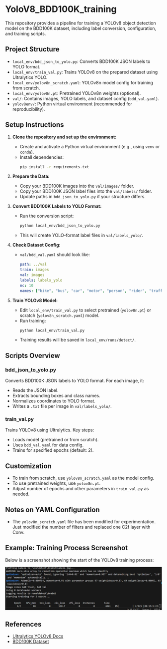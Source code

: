# YoloV8_BDD100K_training

This repository provides a pipeline for training a YOLOv8 object detection model on the BDD100K dataset, including label conversion, configuration, and training scripts.

## Project Structure

- `local_env/bdd_json_to_yolo.py`: Converts BDD100K JSON labels to YOLO format.
- `local_env/train_val.py`: Trains YOLOv8 on the prepared dataset using Ultralytics YOLO.
- `local_env/yolov8n_scratch.yaml`: YOLOv8n model config for training from scratch.
- `local_env/yolov8n.pt`: Pretrained YOLOv8n weights (optional).
- `val/`: Contains images, YOLO labels, and dataset config (`bdd_val.yaml`).
- `yolov8env/`: Python virtual environment (recommended for reproducibility).

## Setup Instructions

1. **Clone the repository and set up the environment:**
   - Create and activate a Python virtual environment (e.g., using `venv` or `conda`).
   - Install dependencies:
     ```bash
     pip install -r requirements.txt
     ```

2. **Prepare the Data:**
   - Copy your BDD100K images into the `val/images/` folder.
   - Copy your BDD100K JSON label files into the `val/labels/` folder.
   - Update paths in `bdd_json_to_yolo.py` if your structure differs.

3. **Convert BDD100K Labels to YOLO Format:**
   - Run the conversion script:
     ```bash
     python local_env/bdd_json_to_yolo.py
     ```
   - This will create YOLO-format label files in `val/labels_yolo/`.

4. **Check Dataset Config:**
   - `val/bdd_val.yaml` should look like:
     ```yaml
     path: ../val
     train: images
     val: images
     labels: labels_yolo
     nc: 10
     names: ["bike", "bus", "car", "motor", "person", "rider", "traffic light", "traffic sign", "train", "truck"]
     ```

5. **Train YOLOv8 Model:**
   - Edit `local_env/train_val.py` to select pretrained (`yolov8n.pt`) or scratch (`yolov8n_scratch.yaml`) model.
   - Run training:
     ```bash
     python local_env/train_val.py
     ```
   - Training results will be saved in `local_env/runs/detect/`.

## Scripts Overview

### bdd_json_to_yolo.py
Converts BDD100K JSON labels to YOLO format. For each image, it:
- Reads the JSON label.
- Extracts bounding boxes and class names.
- Normalizes coordinates to YOLO format.
- Writes a `.txt` file per image in `val/labels_yolo/`.

### train_val.py
Trains YOLOv8 using Ultralytics. Key steps:
- Loads model (pretrained or from scratch).
- Uses `bdd_val.yaml` for data config.
- Trains for specified epochs (default: 2).

## Customization

- To train from scratch, use `yolov8n_scratch.yaml` as the model config.
- To use pretrained weights, use `yolov8n.pt`.
- Adjust number of epochs and other parameters in `train_val.py` as needed.

## Notes on YAML Configuration

- The `yolov8n_scratch.yaml` file has been modified for experimentation. Just modified the number of filters and replaced one C2f layer with Conv.

## Example: Training Process Screenshot

Below is a screenshot showing the start of the YOLOv8 training process:

![Training Started](Screenshot%202025-07-23%20161943.png)

## References
- [Ultralytics YOLOv8 Docs](https://docs.ultralytics.com/)
- [BDD100K Dataset](https://bdd-data.berkeley.edu/)